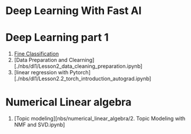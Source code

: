 # Deep Learning With Fast AI #

# Deep Learning part 1
1. [Fine Classification](./nbs/dl1/Lesson1_Baseball_Cricket.ipynb)
2. [Data Preparation and Clearning][./nbs/dl1/Lesson2_data_cleaning_preparation.ipynb]
2. [linear regression with Pytorch][./nbs/dl1/Lesson2.2_torch_introduction_autograd.ipynb]

# Numerical Linear algebra

1. [Topic modeling][nbs/numerical_linear_algebra/2. Topic Modeling with NMF
   and SVD.ipynb]
